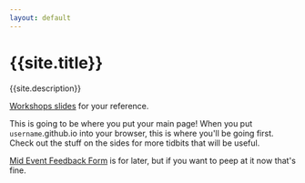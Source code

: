 ```yaml
---
layout: default
---
```

# {{site.title}}
{{site.description}}


[Workshops slides](https://docs.google.com/presentation/d/1ToS6iPzangpvVvmq7LQP90Cf1TqK6QwH6cugIhmD4uY/edit?usp=sharing) for your reference.

This is going to be where you put your main page! When you put `username`.github.io into your browser, this is where you'll be going first. Check out the stuff on the sides for more tidbits that will be useful.

[Mid Event Feedback Form](https://forms.gle/8FtjFfeUyRFCap1PA) is for later, but if you want to peep at it now that's fine.